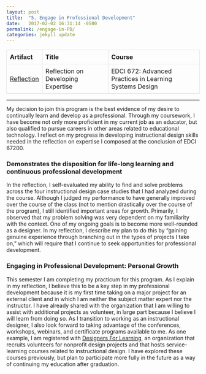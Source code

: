 ```yaml
---
layout: post
title:  "5. Engage in Professional Development"
date:   2017-02-02 16:31:14 -0500
permalink: /engage-in-PD/
categories: jekyll update
---
```

<style>
table {
    border-collapse: collapse;
    width: 100%;
}

td, th {
    border: 1px solid #dddddd;
    text-align: left;
    padding: 8px;
}

</style>

| Artifact       | Title      | Course  |
| ---------------|------------| --------|
| [Reflection]({{site.url}}/LDTportfolio/docs/Wochna_EDCI672_ReflectionExpertise.pdf)| Reflection on Developing Expertise | EDCI 672: Advanced Practices in Learning Systems Design |

-----
<p></p>

My decision to join this program is the best evidence of my desire to continually learn and develop as a professional. Through my coursework, I have become not only more proficient in my current job as an educator, but also qualified to pursue careers in other areas related to educational technology. I reflect on my progress in developing instructional design skills needed in the reflection on expertise I composed at the conclusion of EDCI 67200.

### Demonstrates the disposition for life-long learning and continuous professional development

In the reflection, I self-evaluated my ability to find and solve problems across the four instructional design case studies that I had analyzed during the course. Although I judged my performance to have generally improved over the course of the class (not to mention drastically over the course of the program), I still identified important areas for growth. Primarily, I observed that my problem solving was very dependent on my familiarity with the context. One of my ongoing goals is to become more well-rounded as a designer. In my reflection, I describe my plan to do this by “gaining genuine experience through branching out in the types of projects I take on,” which will require that I continue to seek opportunities for professional development.

### Engaging in Professional Development: Personal Growth

This semester I am completing my practicum for this program. As I explain in my reflection, I believe this to be a key step in my professional development because it is my first time taking on a major project for an external client and in which I am neither the subject matter expert nor the instructor. I have already shared with the organization that I am willing to assist with additional projects as volunteer, in large part because I believe I will learn from doing so. As I transition to working as an instructional designer, I also look forward to taking advantage of the conferences, workshops, webinars, and certificate programs available to me. As one example, I am registered with [Designers For Learning](http://designersforlearning.org/), an organization that recruits volunteers for nonprofit design projects and that hosts service-learning courses related to instructional design. I have explored these courses previously, but plan to participate more fully in the future as a way of continuing my education after graduation.




